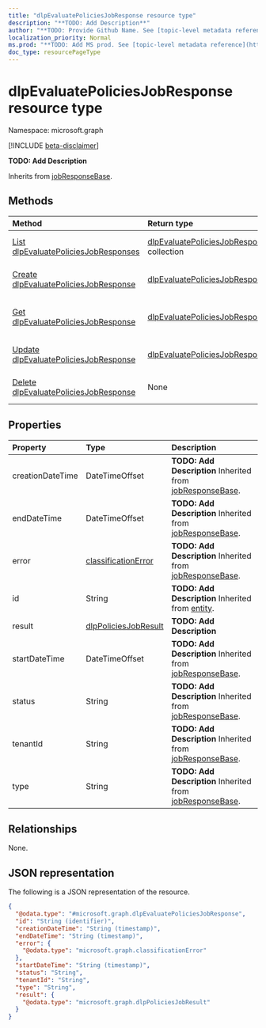 ```yaml
---
title: "dlpEvaluatePoliciesJobResponse resource type"
description: "**TODO: Add Description**"
author: "**TODO: Provide Github Name. See [topic-level metadata reference](https://msgo.azurewebsites.net/add/document/guidelines/metadata.html#topic-level-metadata)**"
localization_priority: Normal
ms.prod: "**TODO: Add MS prod. See [topic-level metadata reference](https://msgo.azurewebsites.net/add/document/guidelines/metadata.html#topic-level-metadata)**"
doc_type: resourcePageType
---
```


# dlpEvaluatePoliciesJobResponse resource type

Namespace: microsoft.graph

[!INCLUDE [beta-disclaimer](../../includes/beta-disclaimer.md)]

**TODO: Add Description**


Inherits from [jobResponseBase](../resources/jobresponsebase.md).

## Methods
|Method|Return type|Description|
|:---|:---|:---|
|[List dlpEvaluatePoliciesJobResponses](../api/dlpevaluatepoliciesjobresponse-list.md)|[dlpEvaluatePoliciesJobResponse](../resources/dlpevaluatepoliciesjobresponse.md) collection|Get a list of the [dlpEvaluatePoliciesJobResponse](../resources/dlpevaluatepoliciesjobresponse.md) objects and their properties.|
|[Create dlpEvaluatePoliciesJobResponse](../api/dlpevaluatepoliciesjobresponse-create.md)|[dlpEvaluatePoliciesJobResponse](../resources/dlpevaluatepoliciesjobresponse.md)|Create a new [dlpEvaluatePoliciesJobResponse](../resources/dlpevaluatepoliciesjobresponse.md) object.|
|[Get dlpEvaluatePoliciesJobResponse](../api/dlpevaluatepoliciesjobresponse-get.md)|[dlpEvaluatePoliciesJobResponse](../resources/dlpevaluatepoliciesjobresponse.md)|Read the properties and relationships of a [dlpEvaluatePoliciesJobResponse](../resources/dlpevaluatepoliciesjobresponse.md) object.|
|[Update dlpEvaluatePoliciesJobResponse](../api/dlpevaluatepoliciesjobresponse-update.md)|[dlpEvaluatePoliciesJobResponse](../resources/dlpevaluatepoliciesjobresponse.md)|Update the properties of a [dlpEvaluatePoliciesJobResponse](../resources/dlpevaluatepoliciesjobresponse.md) object.|
|[Delete dlpEvaluatePoliciesJobResponse](../api/dlpevaluatepoliciesjobresponse-delete.md)|None|Deletes a [dlpEvaluatePoliciesJobResponse](../resources/dlpevaluatepoliciesjobresponse.md) object.|

## Properties
|Property|Type|Description|
|:---|:---|:---|
|creationDateTime|DateTimeOffset|**TODO: Add Description** Inherited from [jobResponseBase](../resources/jobresponsebase.md).|
|endDateTime|DateTimeOffset|**TODO: Add Description** Inherited from [jobResponseBase](../resources/jobresponsebase.md).|
|error|[classificationError](../resources/classificationerror.md)|**TODO: Add Description** Inherited from [jobResponseBase](../resources/jobresponsebase.md).|
|id|String|**TODO: Add Description** Inherited from [entity](../resources/entity.md).|
|result|[dlpPoliciesJobResult](../resources/dlppoliciesjobresult.md)|**TODO: Add Description**|
|startDateTime|DateTimeOffset|**TODO: Add Description** Inherited from [jobResponseBase](../resources/jobresponsebase.md).|
|status|String|**TODO: Add Description** Inherited from [jobResponseBase](../resources/jobresponsebase.md).|
|tenantId|String|**TODO: Add Description** Inherited from [jobResponseBase](../resources/jobresponsebase.md).|
|type|String|**TODO: Add Description** Inherited from [jobResponseBase](../resources/jobresponsebase.md).|

## Relationships
None.

## JSON representation
The following is a JSON representation of the resource.
<!-- {
  "blockType": "resource",
  "keyProperty": "id",
  "@odata.type": "microsoft.graph.dlpEvaluatePoliciesJobResponse",
  "baseType": "microsoft.graph.jobResponseBase",
  "openType": false
}
-->
``` json
{
  "@odata.type": "#microsoft.graph.dlpEvaluatePoliciesJobResponse",
  "id": "String (identifier)",
  "creationDateTime": "String (timestamp)",
  "endDateTime": "String (timestamp)",
  "error": {
    "@odata.type": "microsoft.graph.classificationError"
  },
  "startDateTime": "String (timestamp)",
  "status": "String",
  "tenantId": "String",
  "type": "String",
  "result": {
    "@odata.type": "microsoft.graph.dlpPoliciesJobResult"
  }
}
```

